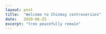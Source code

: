 ```yaml
---
layout: post
title:  "Welcome to Chinmoy controversies"
date:   2020-06-25
excerpt: "tree peacefully remain"
---
```

